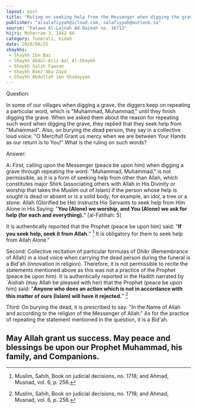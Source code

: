 ```yaml
---
layout: post
title: "Ruling on seeking help from the Messenger when digging the grave"
publisher: "alsalafiyyah@icloud.com, salafiyyah@outlook.sa"
source: "Fatawa Al-Lajnah Ad-Daimah no. 16712"
hijri: Muharram 3, 1442 AH
category: funerals, bidah
date: 2020/08/22
shaykhs: 
 - Shaykh Ibn Baz
 - Shaykh Abdul-Aziz Aal Al-Shaykh
 - Shaykh Salih Fawzan
 - Shaykh Bakr Abu Zayd
 - Shaykh Abdullah ibn Ghudayyan
---
```


Question: 

In some of our villages when digging a grave, the diggers keep on repeating a particular word, which is "Muhammad, Muhammad," until they finish digging the grave. When we asked them about the reason for repeating such word when digging the grave, they replied that they seek help from "Muhammad". Also, on burying the dead person, they say in a collective loud voice: "O Merciful! Grant us mercy when we are between Your Hands as our return is to You!" What is the ruling on such words?

Answer: 

A: First, calling upon the Messenger (peace be upon him) when digging a grave through repeating the word: "Muhammad, Muhammad," is not permissible, as it is a form of seeking help from other than Allah, which constitutes major Shirk (associating others with Allah in His Divinity or worship that takes the Muslim out of Islam) if the person whose help is sought is dead or absent or is a solid body; for example, an idol, a tree or a stone. Allah (Glorified be He) instructs His Servants to seek help from Him Alone in His Saying: "**You (Alone) we worship, and You (Alone) we ask for help (for each and everything).**" [al-Fatihah: 5]

It is authentically reported that the Prophet (peace be upon him) said: "**If you seek help, seek it from Allah.**" [^2] It is obligatory for them to seek help from Allah Alone."

Second: Collective recitation of particular formulas of Dhikr (Remembrance of Allah) in a loud voice when carrying the dead person during the funeral is a Bid'ah (innovation in religion). Therefore, it is not permissible to recite the statements mentioned above as this was not a practice of the Prophet (peace be upon him). It is authentically reported in the Hadith narrated by `Aishah (may Allah be pleased with her) that the Prophet (peace be upon him) said: "**Anyone who does an action which is not in accordance with this matter of ours (Islam) will have it rejected.**" [^2]

Third: On burying the dead, it is prescribed to say: "In the Name of Allah and according to the religion of the Messenger of Allah." As for the practice of repeating the statement mentioned in the question, it is a Bid'ah.

May Allah grant us success. May peace and blessings be upon our Prophet Muhammad, his family, and Companions.
---
[^1]: Al-Tirmidhy, Sunan, Book on Resurrection, heart-softening narrations, and piety, no. 2516; and Ahmad, Musnad, vol. 1, p. 308.
[^2]: Muslim, Sahih, Book on judicial decisions, no. 1718; and Ahmad, Musnad, vol. 6, p. 256.
